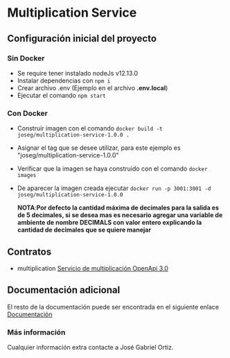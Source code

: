 
# Multiplication Service  
  
## Configuración inicial del proyecto  
  
### Sin Docker  
- Se require tener instalado nodeJs v12.13.0  
- Instalar dependencias con `npm i`  
- Crear archivo .env (Ejemplo en el archivo **.env.local**)  
- Ejecutar el comando `npm start`  
  
### Con Docker 

- Construir imagen con el comando `docker build -t joseg/multiplication-service-1.0.0 .`  
- Asignar el tag que se desee utilizar, para este ejemplo es "joseg/multiplication-service-1.0.0"  
- Verificar que la imagen se haya construido con el comando `docker images`  
- De aparecer la imagen creada ejecutar `docker run -p 3001:3001 -d joseg/multiplication-service-1.0.0`  
  
  **NOTA**:**Por defecto la cantidad máxima de decimales para la salida es de 5 decimales, si se desea mas es necesario agregar una variable de ambiente de nombre DECIMALS con valor entero explicando la cantidad de decimales que se quiere manejar**
  
## Contratos  
  
- multiplication  [Servicio de multiplicación OpenApi 3.0](https://app.swaggerhub.com/apis-docs/test_jg_sf/multiplication-service/1.0.0  )  
  
  
## Documentación adicional  
  
El resto de la documentación puede ser encontrada en el siguiente enlace [Documentación](https://github.com/testJgSf/calculator-documentation)

  
### Más información  
Cualquier información extra contacte a José Gabriel Ortiz.